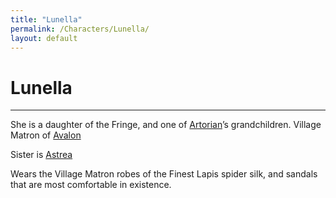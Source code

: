 ```yaml
---
title: "Lunella"
permalink: /Characters/Lunella/
layout: default
---
```

# Lunella
---
She is a daughter of the Fringe, and one of [Artorian](_Characters/ArtoriansArchives/Artorian.md)’s grandchildren.
Village Matron of [Avalon](../../_Atlas/ArtoriansArchives/Avalon.md)

Sister is [Astrea](Astrea.md)

Wears the Village Matron robes of the Finest Lapis spider silk, and sandals that are most comfortable in existence.